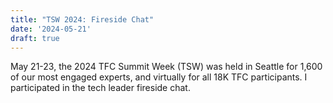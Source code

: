 ```yaml
---
title: "TSW 2024: Fireside Chat"
date: '2024-05-21'
draft: true
---
```


May 21-23, the 2024 TFC Summit Week (TSW) was held in Seattle for 1,600 of our most engaged experts, and virtually for all 18K TFC participants. I participated in the tech leader fireside chat.
